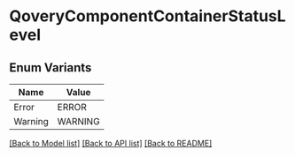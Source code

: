 # QoveryComponentContainerStatusLevel

## Enum Variants

| Name | Value |
|---- | -----|
| Error | ERROR |
| Warning | WARNING |


[[Back to Model list]](../README.md#documentation-for-models) [[Back to API list]](../README.md#documentation-for-api-endpoints) [[Back to README]](../README.md)


